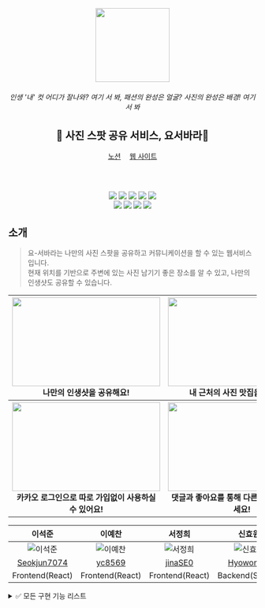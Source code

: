 <div align="center">
  <img src="https://user-images.githubusercontent.com/109025674/193523365-e4c205bb-150f-4ad5-97b2-9377a9ac69e1.PNG" width="150">   <h6>인생 '내' 컷 어디가 잘나와? 여기 서 봐, 패션의 완성은 얼굴? 사진의 완성은 배경! 여기 서 봐</h6>
  <h2>📸 사진 스팟 공유 서비스, 요서바라📸</h2>
  <a href="https://www.notion.so/2-b2a83adc547f456fa02222cad3e04a44">노션</a>　
  <a href="https://yo-seobara.shop/">웹 사이트</a>　
  
  <br></br>
</div>
<div align="center">
  
  <img src="https://img.shields.io/badge/React-20232A?style=for-the-badge&logo=react&logoColor=61DAFB">
  <img src="https://img.shields.io/badge/styled--components-DB7093?style=for-the-badge&logo=styled-components&logoColor=white">
  <img src ="https://img.shields.io/badge/Material--UI-0081CB?style=for-the-badge&logo=material-ui&logoColor=white">
  <img src ="https://img.shields.io/badge/Redux-593D88?style=for-the-badge&logo=redux&logoColor=white">
  <img src="https://img.shields.io/badge/json%20web%20tokens-323330?style=for-the-badge&logo=json-web-tokens&logoColor=pink"> 
</div>

<div align="center">
  <img src="https://img.shields.io/badge/MySQL-00000F?style=for-the-badge&logo=mysql&logoColor=white"> 
  <img src ="https://img.shields.io/badge/Amazon_AWS-232F3E?style=for-the-badge&logo=amazon-aws&logoColor=white">
  <img src ="https://img.shields.io/badge/Java-ED8B00?style=for-the-badge&logo=java&logoColor=white">
  <img src="https://img.shields.io/badge/Spring-6DB33F?style=for-the-badge&logo=spring&logoColor=white"> 
</div>

## 소개

> 요-서바라는 나만의 사진 스팟을 공유하고 커뮤니케이션을 할 수 있는 웹서비스입니다.  
> 현재 위치를 기반으로 주변에 있는 사진 남기기 좋은 장소를 알 수 있고, 나만의 인생샷도 공유할 수 있습니다.

<div align="center">
<table>
<thead>
  <tr>
    <th>
      <div>
        <img src="https://user-images.githubusercontent.com/109025674/195797899-31389767-945a-49cd-bf20-916ea25ee875.gif" width="300" height="180">
      </div>
     나만의 인생샷을 공유해요!
    </th>
    <th>
      <div>
        <img src="https://user-images.githubusercontent.com/109025674/195798816-da555fd2-a876-4da5-9f5a-478df2828bee.gif" width="300" height="180">
      </div>
      내 근처의 사진 맛집을 확인해요!
    </th>
  </tr>
</thead>
  <tr>
    <th>
      <div>
        <img src="https://user-images.githubusercontent.com/109025674/195798430-534fbf54-dd63-4291-9109-249798ff3629.gif" width="300" height="180">
      </div>
      카카오 로그인으로 따로 가입없이 사용하실 수 있어요!
    </th>
    <th>
      <div>
       <img src="https://user-images.githubusercontent.com/109025674/195799068-e2b3a420-1b7a-465c-913c-b3370fa256e6.gif" width="300" height="180">
      </div>
       댓글과 좋아요를 통해 다른 유저와 소통해보세요!
    </th>
  </tr>
</tbody>
</table>

| 이석준 | 이예찬 | 서정희 | 신효원 | 김건 | 김시원 |
|:--------:|:--------:|:--------:|:--------:|:--------:|:--------:|
| ![이석준](https://user-images.githubusercontent.com/109025674/193542311-15be2f67-ccbb-4383-8c74-2ca9da505ecd.png)|![이예찬](https://user-images.githubusercontent.com/109025674/193542349-5cff393d-570a-4918-9674-258e0b371c88.png)|![서정희](https://user-images.githubusercontent.com/109025674/193542379-6bd3276d-5304-456f-9cb0-942815ea19ad.png)|![신효원](https://user-images.githubusercontent.com/109025674/193542412-cd64e64c-b4f6-445e-8a60-fd05c648940d.png)| ![김건](https://user-images.githubusercontent.com/109025674/193542442-b40a820c-f8fd-429d-a05a-ac6846fd566e.jpg)|![김시원](https://user-images.githubusercontent.com/109025674/193542469-d5434b48-40dd-4d7b-98bc-6eaaeed25915.png)|
|[Seokjun7074](https://github.com/Seokjun7074) | [yc8569](https://github.com/yc8569) | [jinaSE0](https://github.com/jinaSE0) | [HyowonSin](https://github.com/HyowonSin) |[bark20](https://github.com/bark20) |[ktldnjs](https://github.com/ktldnjs) |
| Frontend(React) | Frontend(React) | Frontend(React) | Backend(Spring) | Backend(Spring) | Backend(Spring) |
  
  </div>

<details>
<summary>✅ 모든 구현 기능 리스트</summary>
<br>
  
**메인 페이지**

- 무한스크롤 적용

**지도로 보기**

- 현재 사용자의 위치를 통해 주변의 장소들을 표시
- 원하는 지역의 장소들을 현재 보고 있는 지도의 좌표를 통해 확인가능

**상세페이지**
- 좋아요 가능
- 댓글작성,삭제 기능
- 작성된시간을 가지고 현시간으로부터 얼마전에 작성되었는지 표시

## 서비스 아키텍처
![캡처](https://user-images.githubusercontent.com/109025674/193815680-6868c53d-eab0-4696-ba25-cd6681237d86.PNG)



